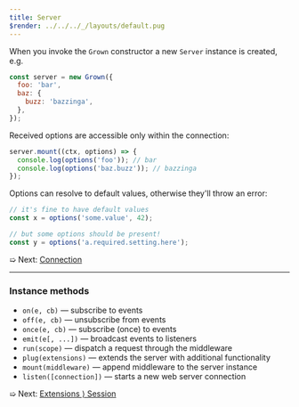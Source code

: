 ```yaml
---
title: Server
$render: ../../../_/layouts/default.pug
---
```


When you invoke the `Grown` constructor a new `Server` instance is created, e.g.

```js
const server = new Grown({
  foo: 'bar',
  baz: {
    buzz: 'bazzinga',
  },
});
```

Received options are accessible only within the connection:

```js
server.mount((ctx, options) => {
  console.log(options('foo')); // bar
  console.log(options('baz.buzz')); // bazzinga
});
```

Options can resolve to default values, otherwise they'll throw an error:

```js
// it's fine to have default values
const x = options('some.value', 42);

// but some options should be present!
const y = options('a.required.setting.here');
```

➯ Next: [Connection](./docs/connection)

---

### Instance methods

- `on(e, cb)` &mdash; subscribe to events
- `off(e, cb)` &mdash; unsubscribe from events
- `once(e, cb)` &mdash; subscribe (once) to events
- `emit(e[, ...])` &mdash; broadcast events to listeners
- `run(scope)` &mdash; dispatch a request through the middleware
- `plug(extensions)` &mdash; extends the server with additional functionality
- `mount(middleware)` &mdash; append middleware to the server instance
- `listen([connection])` &mdash; starts a new web server connection

➯ Next: [Extensions &rangle; Session](./docs/extensions/session)

